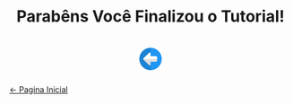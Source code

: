 <h1 align="center">Parabêns Você Finalizou o Tutorial!</h1>

<h1 align="center">
<a href="./basic/deploying-nextjs-app/7.md"><img src="../images/previous-arrow.svg" alt="next-arrow" width="40px"></a>
</h1>

[← Pagina Inicial](../../../README.md#basico)
